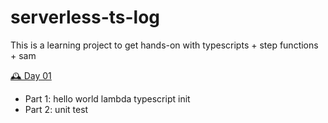 # serverless-ts-log
This is a learning project to get hands-on with typescripts + step functions + sam

[🕰️ Day 01](./day-01) 
- Part 1: hello world lambda typescript init
- Part 2: unit test
